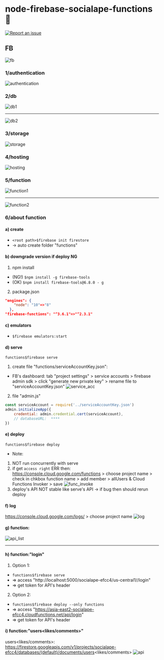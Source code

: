 # node-firebase-socialape-functions 🚀

[![Report an issue](https://img.shields.io/badge/Support-Issues-green)](https://github.com/tquangdo/node-firebase-socialape-functions/issues/new)

## FB
![fb](https://img.shields.io/badge/firebase-deployed-orange)
### 1/authentication
![authentication](authentication.png)
### 2/db
![db1](db1.png)
*********
![db2](db2.png)
### 3/storage
![storage](storage.png)
### 4/hosting
![hosting](hosting.png)
### 5/function
![function1](function1.png)
*********
![function2](function2.png)
### 6/about function
#### a) create
- `<root path>$firebase init firestore`
- -> auto create folder "functions"
#### b) downgrade version if deploy NG
1. npm install
- (NG!) `$npm install -g firebase-tools`
- (OK) `$npm install firebase-tools@6.8.0 - g`
2. package.json
```json
"engines": {
    "node": "10"=>"8"
  },
"firebase-functions": "^3.6.1"=>"^2.3.1"
```
#### c) emulators
- `$firebase emulators:start`
#### d) serve
`functions$firebase serve`
1. create file "functions/serviceAccountKey.json":
- FB's dashboard: tab "project settings" > service accounts > firebase admin sdk > click "generate new private key" > rename file to "serviceAccountKey.json"
![service_acc](service_acc.png)
2. file "admin.js"
```js
const serviceAccount = require('../serviceAccountKey.json')
admin.initializeApp({
    credential: admin.credential.cert(serviceAccount),
    // databaseURL:  ****
})
```
#### e) deploy
`functions$firebase deploy`
* Note:
1. NOT run concurrently with serve
2. if get `access right` ERR then: https://console.cloud.google.com/functions > choose project name > check in chkbox function name > add member > allUsers & Cloud Functions Invoker > save
![func_invoke](func_invoke.png)
3. deploy's API NOT stable like serve's API -> if bug then should rerun deploy
#### f) log
https://console.cloud.google.com/logs/ > choose project name
![log](log.png)
#### g) function:
![api_list](api_list.png)
*********
#### h) function:"login"
1. Option 1:
- `functions$firebase serve`
- => access "http://localhost:5000/socialape-efcc4/us-central1//login"
- => get token for API's header
2. Option 2:
- `functions$firebase deploy --only functions`
- => access "https://asia-east2-socialape-efcc4.cloudfunctions.net/api/login"
- => get token for API's header
#### i) function:"users<likes/comments>"
users<likes/comments>: https://firestore.googleapis.com/v1/projects/socialape-efcc4/databases/(default)/documents/users<likes/comments>
![api](api.png)
